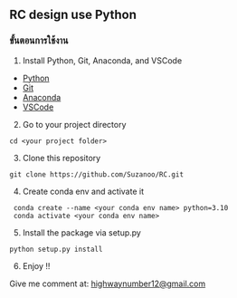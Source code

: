 ## **RC design use Python**

### ขั้นตอนการใช้งาน

1. Install Python, Git, Anaconda, and VSCode

- [Python](https://www.python.org/downloads/)
- [Git](https://github.com/git-guides/install-git)
- [Anaconda](https://docs.anaconda.com/anaconda/install/index.html)
- [VSCode](https://code.visualstudio.com/download)

2. Go to your project directory

```
cd <your project folder>
```

3. Clone this repository

```
git clone https://github.com/Suzanoo/RC.git
```

4. Create conda env and activate it

```
 conda create --name <your conda env name> python=3.10
 conda activate <your conda env name>
```

5. Install the package via setup.py

```
python setup.py install
```

6. Enjoy !!

Give me comment at: highwaynumber12@gmail.com
